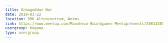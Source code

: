 ```yaml
---
title: Armageddon War
date: 2019-03-22
location: DRK Altenzentrum, Worms
link: https://www.meetup.com/Mannheim-Boardgames-Meetup/events/258133053/
usergroup: bogama
type: usergroup
---
```

